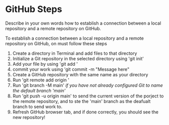 # GitHub Steps

Describe in your own words how to establish a connection between a local repository and a remote repository on GitHub.

To establish a connection between a local repository and a remote repository on GitHub, on must follow these steps

1. Create a directory in Terminal and add files to that directory
2. Initialize a Git repository in the selected directory using 'git init'
3. Add your file by using 'git add <filename>'
4. commit your work using 'git commit -m "Message here"
5. Create a GitHub repository with the same name as your directory
6. Run 'git remote add origin <SSH>'
7. Run 'git branch -M main' *if you have not already configured Git to name the default branch 'main'*
8. Run 'git push -u origin main' to send the current version of the porject to the remote repository, and to ste the 'main' branch as the deafualt branch to send work to.
9. Refresh GitHub browser tab, and if done correctly, you should see the new repository!